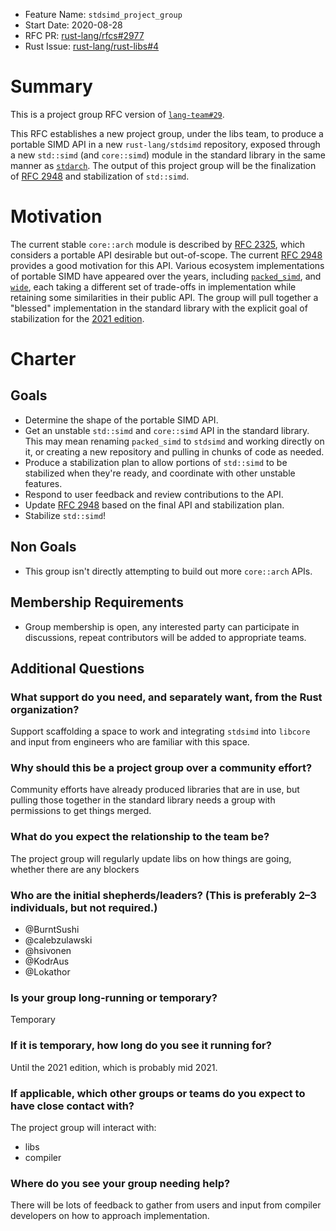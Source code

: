 - Feature Name: `stdsimd_project_group`
- Start Date: 2020-08-28
- RFC PR: [rust-lang/rfcs#2977](https://github.com/rust-lang/rfcs/pull/2977)
- Rust Issue: [rust-lang/rust-libs#4](https://github.com/rust-lang/libs-team/issues/4)

# Summary
[summary]: #summary

This is a project group RFC version of [`lang-team#29`].

This RFC establishes a new project group, under the libs team, to produce a portable SIMD API in a new `rust-lang/stdsimd` repository, exposed through a new `std::simd` (and `core::simd`) module in the standard library in the same manner as [`stdarch`]. The output of this project group will be the finalization of [RFC 2948] and stabilization of `std::simd`.

# Motivation
[motivation]: #motivation

The current stable `core::arch` module is described by [RFC 2325], which considers a portable API desirable but out-of-scope. The current [RFC 2948] provides a good motivation for this API. Various ecosystem implementations of portable SIMD have appeared over the years, including [`packed_simd`], and [`wide`], each taking a different set of trade-offs in implementation while retaining some similarities in their public API. The group will pull together a "blessed" implementation in the standard library with the explicit goal of stabilization for the [2021 edition].

# Charter
[charter]: #charter

## Goals

- Determine the shape of the portable SIMD API.
- Get an unstable `std::simd` and `core::simd` API in the standard library. This may mean renaming `packed_simd` to `stdsimd` and working directly on it, or creating a new repository and pulling in chunks of code as needed.
- Produce a stabilization plan to allow portions of `std::simd` to be stabilized when they're ready, and coordinate with other unstable features.
- Respond to user feedback and review contributions to the API.
- Update [RFC 2948] based on the final API and stabilization plan.
- Stabilize `std::simd`!

## Non Goals

- This group isn't directly attempting to build out more `core::arch` APIs.

## Membership Requirements

- Group membership is open, any interested party can participate in discussions, repeat contributors will be added to appropriate teams.

## Additional Questions

### What support do you need, and separately want, from the Rust organization?

Support scaffolding a space to work and integrating `stdsimd` into `libcore` and input from engineers who are familiar with this space.

### Why should this be a project group over a community effort?

Community efforts have already produced libraries that are in use, but pulling those together in the standard library needs a group with permissions to get things merged.

### What do you expect the relationship to the team be?

The project group will regularly update libs on how things are going, whether there are any blockers

### Who are the initial shepherds/leaders? (This is preferably 2–3 individuals, but not required.)

- @BurntSushi
- @calebzulawski
- @hsivonen
- @KodrAus
- @Lokathor

### Is your group long-running or temporary?

Temporary

### If it is temporary, how long do you see it running for?

Until the 2021 edition, which is probably mid 2021.

### If applicable, which other groups or teams do you expect to have close contact with?

The project group will interact with:

- libs
- compiler

### Where do you see your group needing help?

There will be lots of feedback to gather from users and input from compiler developers on how to approach implementation.

[`packed_simd`]: https://github.com/rust-lang/packed_simd
[`wide`]: https://github.com/Lokathor/wide
[`stdarch`]: https://github.com/rust-lang/stdarch
[2021 edition]: https://github.com/rust-lang/rfcs/pull/2966
[RFC 2948]: https://github.com/rust-lang/rfcs/pull/2948
[RFC 2325]: https://rust-lang.github.io/rfcs/2325-stable-simd.html
[`lang-team#29`]: https://github.com/rust-lang/lang-team/issues/29
